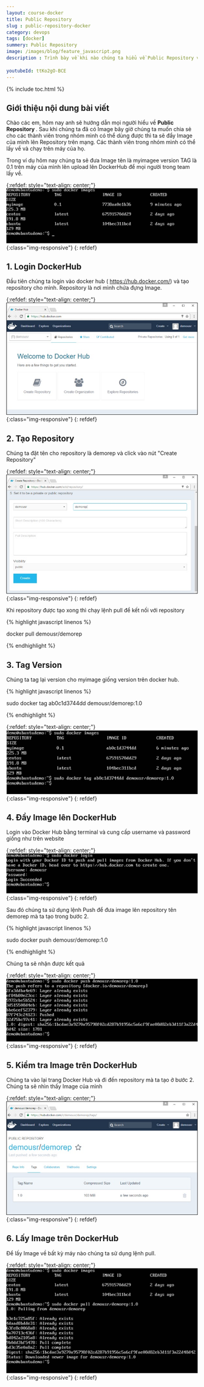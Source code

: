 ```yaml
---
layout: course-docker
title: Public Repository
slug : public-repository-docker
category: devops
tags: [docker]
summery: Public Repository
image: /images/blog/feature_javascript.png
description : Trình bày về khi nào chúng ta hiểu về Public Repository và cách cài đặt Public Repository.

youtubeId: ttKo2gO-BCE
---
```


{% include toc.html %}

## **Giới thiệu nội dung bài viết**

Chào các em, hôm nay anh sẽ hướng dẫn mọi người hiểu về <b> Public Repository </b>. Sau khi chúng ta đã có Image bây giờ chúng ta muốn chia sẻ cho các thành viên trong nhóm mình có thể dùng được thì ta sẽ đẩy Image của mình lên Repository trên mạng. Các thành viên trong nhóm mình có thể lấy về và chạy trên máy của họ.

Trong ví dụ hôm nay chúng ta sẽ đưa Image tên là myimagee version TAG là 0.1 trên máy của mình lên upload lên DockerHub để mọi người trong team lấy về.

{:refdef: style="text-align: center;"}
![reactjs ](/images/post/docker/my_image.jpeg){:class="img-responsive"}
{: refdef}

## **1. Login DockerHub**

Đầu tiên chúng ta login vào docker hub ( https://hub.docker.com/) và tạo repository cho mình. Repository là nơi mình chứa đựng Image.

{:refdef: style="text-align: center;"}
![reactjs ](/images/post/docker/docker_hub.jpeg){:class="img-responsive"}
{: refdef}


## **2. Tạo Repository**

Chúng ta đặt tên cho repository là demorep và click vào nút "Create Repository" 

{:refdef: style="text-align: center;"}
![reactjs ](/images/post/docker/demorep.jpeg){:class="img-responsive"}
{: refdef}

Khi repository được tạo xong thì chạy lệnh pull để kết nối với repository

{% highlight javascript  linenos %}

docker pull demousr/demorep

{% endhighlight %}

## **3. Tag Version**

Chúng ta tag lại version cho myimage giống version trên docker hub.

{% highlight javascript  linenos %}

sudo docker tag ab0c1d3744dd demousr/demorep:1.0

{% endhighlight %}

{:refdef: style="text-align: center;"}
![reactjs ](/images/post/docker/docker_tag.jpeg){:class="img-responsive"}
{: refdef}

## **4. Đẩy Image lên DockerHub**

Login vào Docker Hub bằng terminal và cung cấp username và password giống như trên website

{:refdef: style="text-align: center;"}
![reactjs ](/images/post/docker/docker_login_command.jpeg){:class="img-responsive"}
{: refdef}

Sau đó chúng ta sử dụng lệnh Push để đưa image lên repository tên demorep mà ta tạo trong bước 2.

{% highlight javascript  linenos %}

sudo docker push demousr/demorep:1.0 

{% endhighlight %}

Chúng ta sẽ nhận được kết quả

{:refdef: style="text-align: center;"}
![reactjs ](/images/post/docker/docker_push.jpeg){:class="img-responsive"}
{: refdef}

## **5. Kiểm tra Image trên DockerHub**

Chúng ta vào lại trang Docker Hub và đi đến repository mà ta tạo ở bước 2. Chúng ta sẽ nhìn thấy Image của mình

{:refdef: style="text-align: center;"}
![reactjs ](/images/post/docker/tag_name_in_repository.jpeg){:class="img-responsive"}
{: refdef}

## **6. Lấy Image trên DockerHub**

Để lấy Image về bất kỳ máy nào chúng ta sử dụng lệnh pull.

{:refdef: style="text-align: center;"}
![reactjs ](/images/post/docker/docker_pull_command.jpeg){:class="img-responsive"}
{: refdef}










